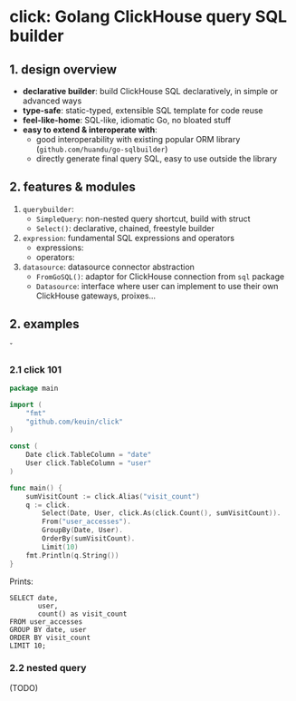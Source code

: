 # click: Golang ClickHouse query SQL builder

## 1. design overview

- **declarative builder**: build ClickHouse SQL declaratively, in simple or advanced ways
- **type-safe**: static-typed, extensible SQL template for code reuse
- **feel-like-home**: SQL-like, idiomatic Go, no bloated stuff
- **easy to extend & interoperate with**:
    + good interoperability with existing popular ORM library (`github.com/huandu/go-sqlbuilder`)
    + directly generate final query SQL, easy to use outside the library

## 2. features & modules

1. `querybuilder`:
    + `SimpleQuery`: non-nested query shortcut, build with struct
    + `Select()`: declarative, chained, freestyle builder
2. `expression`: fundamental SQL expressions and operators
    + expressions:
    + operators:
3. `datasource`: datasource connector abstraction
    + `FromGoSQL()`: adaptor for ClickHouse connection from `sql` package
    + `Datasource`: interface where user can implement to use their own ClickHouse gateways, proixes...

## 2. examples

ˇ

### 2.1 click 101

```go
package main

import (
	"fmt"
	"github.com/keuin/click"
)

const (
	Date click.TableColumn = "date"
	User click.TableColumn = "user"
)

func main() {
	sumVisitCount := click.Alias("visit_count")
	q := click.
		Select(Date, User, click.As(click.Count(), sumVisitCount)).
		From("user_accesses").
		GroupBy(Date, User).
		OrderBy(sumVisitCount).
		Limit(10)
	fmt.Println(q.String())
}
```

Prints:

```clickhouse
SELECT date,
       user,
       count() as visit_count
FROM user_accesses
GROUP BY date, user
ORDER BY visit_count
LIMIT 10;
```

### 2.2 nested query

(TODO)
